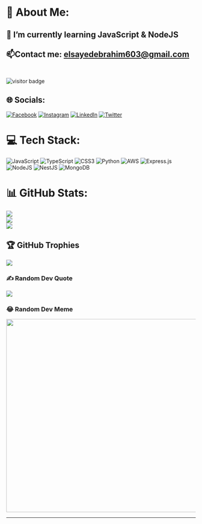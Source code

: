 # 💫 About Me:
 ## 🌱 I’m currently learning JavaScript & NodeJS<br><br>📫Contact me: elsayedebrahim603@gmail.com<br><br>

![visitor badge](https://visitor-badge.glitch.me/badge?page_id=jwenjian.visitor-badge&left_color=red&right_color=green&left_text=HelloVisitors)


## 🌐 Socials:
[![Facebook](https://img.shields.io/badge/Facebook-%231877F2.svg?logo=Facebook&logoColor=white)](https://facebook.com/0x3brvh1m) [![Instagram](https://img.shields.io/badge/Instagram-%23E4405F.svg?logo=Instagram&logoColor=white)](https://instagram.com/0x3brvh1m) [![LinkedIn](https://img.shields.io/badge/LinkedIn-%230077B5.svg?logo=linkedin&logoColor=white)](https://linkedin.com/in/0x3brvh1m) [![Twitter](https://img.shields.io/badge/Twitter-%231DA1F2.svg?logo=Twitter&logoColor=white)](https://twitter.com/0x3brvh1m) 

# 💻 Tech Stack:
![JavaScript](https://img.shields.io/badge/javascript-%23323330.svg?style=for-the-badge&logo=javascript&logoColor=%23F7DF1E) ![TypeScript](https://img.shields.io/badge/typescript-%23007ACC.svg?style=for-the-badge&logo=typescript&logoColor=white) ![CSS3](https://img.shields.io/badge/css3-%231572B6.svg?style=for-the-badge&logo=css3&logoColor=white) ![Python](https://img.shields.io/badge/python-3670A0?style=for-the-badge&logo=python&logoColor=ffdd54) ![AWS](https://img.shields.io/badge/AWS-%23FF9900.svg?style=for-the-badge&logo=amazon-aws&logoColor=white) ![Express.js](https://img.shields.io/badge/express.js-%23404d59.svg?style=for-the-badge&logo=express&logoColor=%2361DAFB) ![NodeJS](https://img.shields.io/badge/node.js-6DA55F?style=for-the-badge&logo=node.js&logoColor=white) ![NestJS](https://img.shields.io/badge/nestjs-%23E0234E.svg?style=for-the-badge&logo=nestjs&logoColor=white) ![MongoDB](https://img.shields.io/badge/MongoDB-%234ea94b.svg?style=for-the-badge&logo=mongodb&logoColor=white)
# 📊 GitHub Stats:
![](https://github-readme-stats.vercel.app/api?username=0x3brvh1m&theme=dark&hide_border=false&include_all_commits=false&count_private=false)<br/>
![](https://github-readme-streak-stats.herokuapp.com/?user=0x3brvh1m&theme=dark&hide_border=false)<br/>
![](https://github-readme-stats.vercel.app/api/top-langs/?username=0x3brvh1m&theme=dark&hide_border=false&include_all_commits=false&count_private=false&layout=compact)

## 🏆 GitHub Trophies
![](https://github-profile-trophy.vercel.app/?username=0x3brvh1m&theme=radical&no-frame=false&no-bg=true&margin-w=4)

### ✍️ Random Dev Quote
![](https://quotes-github-readme.vercel.app/api?type=horizontal&theme=radical)

### 😂 Random Dev Meme
<img src="https://random-memer.herokuapp.com/" width="512px"/>

---

